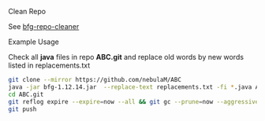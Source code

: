 Clean Repo

See [bfg-repo-cleaner](https://github.com/rtyley/bfg-repo-cleaner)

Example Usage

Check all **java** files in repo **ABC.git** and replace old words by new words listed in replacements.txt  

```sh
git clone --mirror https://github.com/nebulaM/ABC
java -jar bfg-1.12.14.jar  --replace-text replacements.txt -fi *.java ABC.git
cd ABC.git
git reflog expire --expire=now --all && git gc --prune=now --aggressive
git push
```
